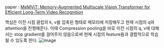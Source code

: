paper : [MeMViT: Memory-Augmented Multiscale Vision Transformer for Efficient Long-Term Video Recognition](https://arxiv.org/abs/2201.08383)

핵심은 이전 시점 클립의 k, v를 압축된 형태로 메모리에 저장해두고 현재 시점의 q와 attention을 진행해준다. 이때 Compression pooling을 
바로 이전 시점의 q, v에 대해서는 stop gradient를 걸어주지 않음으로써 현재 시점의 feature들과 결합적으로 학습될 수 있도록 한다.
![image](https://user-images.githubusercontent.com/93501772/173164425-5e02973f-2ebb-44d8-9a7c-39ffbf34f6a9.png)
